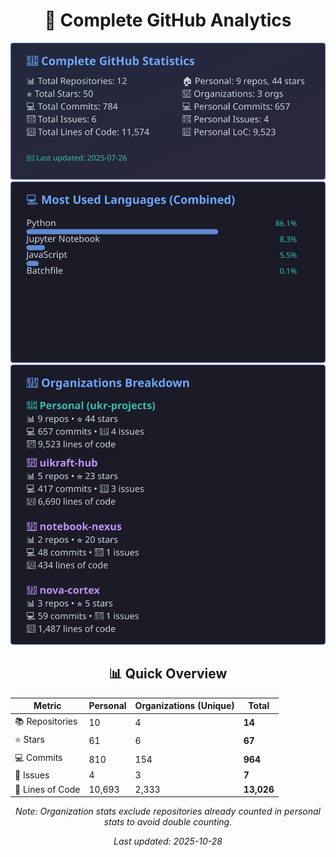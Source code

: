 <!-- GitHub Stats - Auto Generated -->
<div align="center">

# 🚀 Complete GitHub Analytics

![GitHub Stats](./assets/github-stats.svg)
![Languages](./assets/languages.svg)
![Organizations](./assets/organizations.svg)

## 📊 Quick Overview

| Metric | Personal | Organizations (Unique) | **Total** |
|--------|----------|------------------------|-----------|
| 📚 Repositories | 10 | 4 | **14** |
| ⭐ Stars | 61 | 6 | **67** |
| 💻 Commits | 810 | 154 | **964** |
| 🐛 Issues | 4 | 3 | **7** |
| 📏 Lines of Code | 10,693 | 2,333 | **13,026** |

*Note: Organization stats exclude repositories already counted in personal stats to avoid double counting.*

*Last updated: 2025-10-28*

</div>
<!-- End GitHub Stats -->